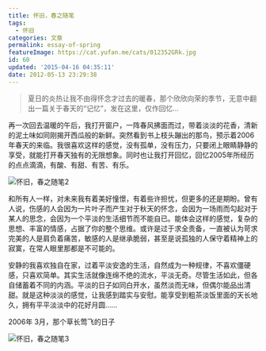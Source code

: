 ```yaml
---
title: 怀旧，春之随笔
tags:
  - 怀旧
categories: 文章
permalink: essay-of-spring
featureImage: https://cat.yufan.me/cats/012352GRk.jpg
id: 60
updated: '2015-04-16 04:35:11'
date: 2012-05-13 23:29:38
---
```


>夏日的炎热让我不由得怀念才过去的暖春，那个欣欣向荣的季节，无意中翻出一篇关于春天的“记忆”，发在这里，仅作回忆…

<!--more-->

再一次回去温暖的午后，我打开窗户，一阵春风拂面而过，带着淡淡的花香，清新的泥土味如同刚揭开西瓜般的新鲜。突然看到书上枝头蹦出的那鸟，预示着2006年春天的来临。我很喜欢这样的感觉，没有孤单，没有压力，只要闭上眼睛静静的享受，就能打开春天独有的无限想象。同时也让我打开回忆，回忆2005年所经历的点点滴滴，有酸、有甜、有苦、有乐。

![怀旧，春之随笔2](https://cat.yufan.me/cats/012352Qeq.jpg)

和所有人一样，对未来我有着美好憧憬，有着些许担忧，但更多的还是期盼。曾有人说，伤感的人会因为一片叶子而产生对于秋天的怀念，会因为一场雨而勾起对于某人的思念，会因为一个平淡的生活细节而不能自已。能体会这样的感觉，复杂的思想、丰富的情感，占据了你的整个思维。或许是过于求全责备，一直被认为苛求完美的人是肩负着痛苦，敏感的人是继承脆弱，甚至是说孤独的人保守着精神上的寂寞，在常人眼里那都是不可能的。

安静的我喜欢独自在家，过着平淡安逸的生活，自然成为一种规律，不喜欢僵硬感，只喜欢简单。其实生活就像连绵不绝的流水，平淡无奇。尽管生活如此，但各自储蓄着不同的内涵。平淡的日子如同白开水，虽然淡而无味，但偶尔能品出清甜。就是这种淡淡的感觉，让我感到踏实与安慰。能享受到粗茶淡饭里面的天长地久，拥有平平淡淡中的花好月圆……

2006年 3月，那个草长莺飞的日子

![怀旧，春之随笔3](https://cat.yufan.me/cats/012352N68.jpg)
